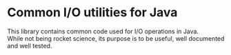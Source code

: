 # Common I/O utilities for Java 

This library contains common code used for I/O operations in Java.  
While not being rocket science, its purpose is to be useful, well documented and well tested.
